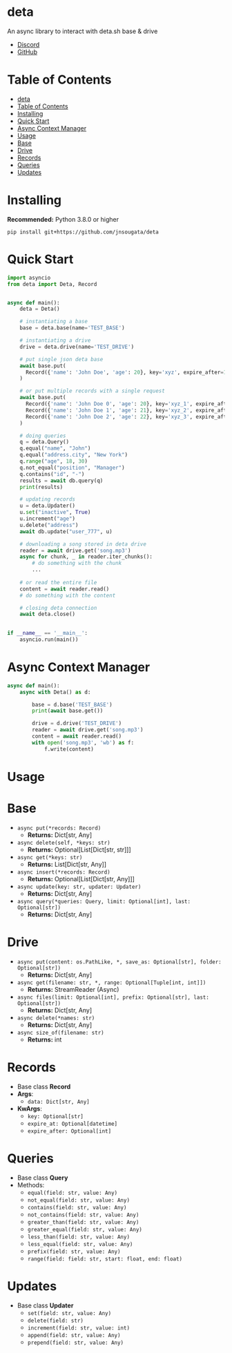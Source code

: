 # deta

An async library to interact with deta.sh base & drive

- [Discord](https://discord.gg/bh99VTt9dH)
- [GitHub](https://github.com/jnsougata)

# Table of Contents
- [deta](#deta)
- [Table of Contents](#table-of-contents)
- [Installing](#installing)
- [Quick Start](#quick-start)
- [Async Context Manager](#async-context-manager)
- [Usage](#usage)
- [Base](#base)
- [Drive](#drive)
- [Records](#records)
- [Queries](#queries)
- [Updates](#updates)

# Installing

**Recommended:** Python 3.8.0 or higher

```shell
pip install git+https://github.com/jnsougata/deta
```

# Quick Start

```python
import asyncio
from deta import Deta, Record


async def main():
    deta = Deta()

    # instantiating a base
    base = deta.base(name='TEST_BASE')

    # instantiating a drive
    drive = deta.drive(name='TEST_DRIVE')

    # put single json deta base
    await base.put(
      Record({'name': 'John Doe', 'age': 20}, key='xyz', expire_after=100)
    )

    # or put multiple records with a single request
    await base.put(
      Record({'name': 'John Doe 0', 'age': 20}, key='xyz_1', expire_after=100)
      Record({'name': 'John Doe 1', 'age': 21}, key='xyz_2', expire_after=100)
      Record({'name': 'John Doe 2', 'age': 22}, key='xyz_3', expire_after=100)
    )

    # doing queries
    q = deta.Query()
    q.equal("name", "John")
    q.equal("address.city", "New York")
    q.range("age", 18, 30)
    q.not_equal("position", "Manager")
    q.contains("id", "-")
    results = await db.query(q)
    print(results)

    # updating records
    u = deta.Updater()
    u.set("inactive", True)
    u.increment("age")
    u.delete("address")
    await db.update("user_777", u)

    # downloading a song stored in deta drive
    reader = await drive.get('song.mp3')
    async for chunk, _ in reader.iter_chunks():
        # do something with the chunk
        ...
    
    # or read the entire file
    content = await reader.read()
    # do something with the content

    # closing deta connection
    await deta.close()

    
if __name__ == '__main__':
    asyncio.run(main())
```

# Async Context Manager
```python
async def main():
    async with Deta() as d:

        base = d.base('TEST_BASE')
        print(await base.get())

        drive = d.drive('TEST_DRIVE')
        reader = await drive.get('song.mp3')
        content = await reader.read()
        with open('song.mp3', 'wb') as f:
            f.write(content)
```

# Usage

# Base
- `async put(*records: Record)` 
  - **Returns:** Dict[str, Any]
- `async delete(self, *keys: str)` 
  - **Returns:** Optional[List[Dict[str, str]]]
- `async get(*keys: str)`
  - **Returns:** List[Dict[str, Any]]
- `async insert(*records: Record)`
  - **Returns:** Optional[List[Dict[str, Any]]]
- `async update(key: str, updater: Updater)`
  - **Returns:** Dict[str, Any]
- `async query(*queries: Query, limit: Optional[int], last: Optional[str])`
  - **Returns:** Dict[str, Any]

# Drive
- `async put(content: os.PathLike, *, save_as: Optional[str], folder: Optional[str])`
  - **Returns:** Dict[str, Any]
- `async get(filename: str, *, range: Optional[Tuple[int, int]])`
  - **Returns:** StreamReader (Async)
- `async files(limit: Optional[int], prefix: Optional[str], last: Optional[str])`
  - **Returns:** Dict[str, Any]
- `async delete(*names: str)`
  - **Returns:** Dict[str, Any]
- `async size_of(filename: str)`
  - **Returns:** int

# Records
- Base class **Record** 
- **Args**:
  - `data: Dict[str, Any]`
- **KwArgs**:
  - `key: Optional[str]`
  - `expire_at: Optional[datetime]`
  - `expire_after: Optional[int]`

# Queries
- Base class **Query**
- Methods:
  - `equal(field: str, value: Any)`
  - `not_equal(field: str, value: Any)`
  - `contains(field: str, value: Any)`
  - `not_contains(field: str, value: Any)`
  - `greater_than(field: str, value: Any)`
  - `greater_equal(field: str, value: Any)`
  - `less_than(field: str, value: Any)`
  - `less_equal(field: str, value: Any)`
  - `prefix(field: str, value: Any)`
  - `range(field: field: str, start: float, end: float)`

# Updates
- Base class **Updater**
  - `set(field: str, value: Any)`
  - `delete(field: str)`
  - `increment(field: str, value: int)`
  - `append(field: str, value: Any)`
  - `prepend(field: str, value: Any)`
